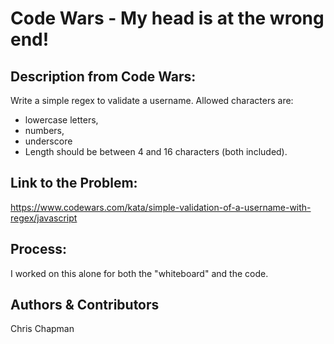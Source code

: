 # Code Wars - My head is at the wrong end!
## Description from Code Wars: 
Write a simple regex to validate a username. Allowed characters are:
- lowercase letters,
- numbers,
- underscore
- Length should be between 4 and 16 characters (both included).

## Link to the Problem: 
https://www.codewars.com/kata/simple-validation-of-a-username-with-regex/javascript
 

## Process: 
I worked on this alone for both the "whiteboard" and the code. 

## Authors & Contributors 
Chris Chapman

